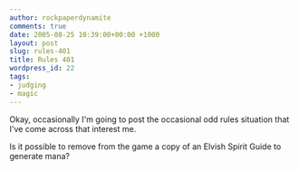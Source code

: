 ```yaml
---
author: rockpaperdynamite
comments: true
date: 2005-08-25 10:39:00+00:00 +1000
layout: post
slug: rules-401
title: Rules 401
wordpress_id: 22
tags:
- judging
- magic
---
```


Okay, occasionally I'm going to post the occasional odd rules situation that I've come across that interest me.

Is it possible to remove from the game a copy of an Elvish Spirit Guide to generate mana?



